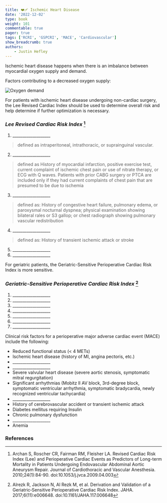 ```yaml
---
title: ❤️‍🩹 Ischemic Heart Disease
date: '2022-12-02'
type: book
weight: 101
commentable: true
pager: true
tags: ['RCRI', 'GSPCRI', 'MACE', 'Cardiovascular']
show_breadcrumb: true
authors:
    - Justin Hefley
---
```




Ischemic heart disease happens when there is an imbalance between myocardial oxygen supply and demand.

Factors contributing to a decreased oxygen supply:

![Oxygen demand](/images/content/o2demand.svg "Oxygen demand")


For patients with ischemic heart disease undergoing non-cardiac surgery, the Lee Revised Cardiac Index should be used to determine overall risk and help determine if further optimization is necessary.

### *Lee Revised Cardiac Risk Index* [^14]
1. <div title="High Risk Surgery">___________________</div>
> defined as intraperitoneal, intrathoracic, or suprainguinal vascular.
2. <div title="Coronary Artery Disease">___________________</div>
> defined as History of myocardial infarction, positive exercise test, current complaint of ischemic chest pain or use of nitrate therapy, or ECG with Q waves. Patients with prior CABG surgery or PTCA are included only if they had current complaints of chest pain that are presumed to be due to ischemia
3. <div title="Congestive Heart Failure">___________________</div>
> defined as: History of congestive heart failure, pulmonary edema, or paroxysmal nocturnal dyspnea; physical examination showing bilateral rales or S3 gallop; or chest radiograph showing pulmonary vascular redistribution
4. <div title="Cerebrovascular disease">___________________</div>
> defined as: History of transient ischemic attack or stroke
5. <div title="Diabetes mellitus on insulin">___________________</div>
6. <div title="Serum Creatinine >2 mg/dl or >177 μmol/L">___________________</div>


For geriatric patients, the Geriatric-Sensitive Perioperative Cardiac Risk Index is more sensitive.
### *Geriatric-Sensitive Perioperative Cardiac Risk Index* [^15]
1. <div title="History of Stroke">___________________</div>
2. <div title="ASA Class">___________________</div>
3. <div title="Surgery Type">___________________</div>
4. <div title="Functional Status">___________________</div>
5. <div title="Creatinine">___________________</div>
6. <div title="History of heart failure">___________________</div>
7. <div title="Diabetes">___________________</div>


Clinical risk factors for a perioperative major adverse cardiac event (MACE) include the following:

 - Reduced functional status (< 4 METs)
 - Ischemic heart disease (history of MI, angina pectoris, etc.)
 - <div title="Heart failure">___________________</div>
 - <div title="Cardiomyopathy">___________________</div>
 - Severe valvular heart disease (severe aortic stenosis, symptomatic mitral regurgitation)
 - Significant arrhythmias (Mobitz II AV block, 3rd-degree block, symptomatic ventricular arrhythmia, symptomatic bradycardia, newly recognized ventricular tachycardia)
 - <div title="Chronic renal failure">___________________</div>
 - History of cerebrovascular accident or transient ischemic attack
 - Diabetes mellitus requiring Insulin
 - Chronic pulmonary dysfunction
 - <div title="Obesity">___________________</div>
 - Anemia











### References

[^1]: <span style="color:blue">Barash PG, Cullen BF, Stoelting RK, Cahalan MK, Stock MC, Ortega R, Sharar SR, Holt NF, eds. Clinical Anesthesia. 8th edition. Wolters Kluwer; 2017.</span>
[^2]: <span style="color:purple">Chestnut DH, Wong CA, Tsen LC, Ngan Kee WD, Beilin Y, Mhyre JM, Bateman BT, eds. 6th edition. Elsevier; 2020.</span>
[^3]: <span style="color:pink">Coté CJ, Lerman J, Anderson BJ. Coté and Lerman's A Practice of Anesthesia for Infants and Children. 6th edition. Elsevier; 2018.</span>
[^4]: <span style="color:brown">Ehrenwerth J, Eisenkraft J, Berry J, eds. Anesthesia Equipment: Principles and Applications. 3rd edition. Elsevier; 2020.</span>
[^5]: <span style="color:green">Farag E, Mounir-Soliman L, Brown DL. Brown's Atlas of Regional Anesthesia. 6th edition. Elsevier; 2020.</span>
[^6]: <span style="color:red">Flood P, Rathmell JP, Urman RD, eds. Stoelting's Pharmacology & Physiology in Anesthetic Practice. 6th edition. Wolters Kluwer; 2021.</span>
[^7]: <span style="color:yellow">Foster SD, Callahan MF, eds. A Professional Study and Resource Guide for the CRNA. 2nd edition. American Association of Nurse Anesthetists; 2011.</span>
[^8]: <span style="color:orange">Gropper MA, Cohen NH, Eriksson LI, Fleisher LA, Leslie K, Wiener-Kronish JP, eds. Miller's Anesthesia (Vols. 1-2). 9th edition. Elsevier; 2019.</span>
[^9]: <span style="color:indigo">Rosenblatt WH, Popescu WM. Master Techniques in Upper and Lower Airway Management. Wolters Kluwer (LWW); 2015.</span>
[^10]: <span style="color:teal">Hall JE, Hall ME. Guyton and Hall Textbook of Medical Physiology. 14th edition. Elsevier; 2020.</span>
[^11]: <span style="color:maroon">Hines RL, Jones SB, eds. Stoelting's Anesthesia and Co-existing Disease. 8th edition. Elsevier; 2021.</span>
[^12]: <span style="color:aquamarine">Jaffe RA, Schmiesing CA, Golianu B. Anesthesiologist's Manual of Surgical Procedures. 6th ed. Wolters Kluwer; 2020.</span>
[^13]: <span style="color:darkgreen">Nagelhout JJ, Elisha S, Heiner JS, eds. Nurse Anesthesia. 7th edition. Elsevier; 2020.</span>
[^14]: Archan S, Roscher CR, Fairman RM, Fleisher LA. Revised Cardiac Risk Index (Lee) and Perioperative Cardiac Events as Predictors of Long-term Mortality in Patients Undergoing Endovascular Abdominal Aortic Aneurysm Repair. Journal of Cardiothoracic and Vascular Anesthesia. 2010;24(1):84-90. doi:10.1053/j.jvca.2009.04.003
[^15]: Alrezk R, Jackson N, Al Rezk M, et al. Derivation and Validation of a Geriatric‐Sensitive Perioperative Cardiac Risk Index. JAHA. 2017;6(11):e006648. doi:10.1161/JAHA.117.006648

